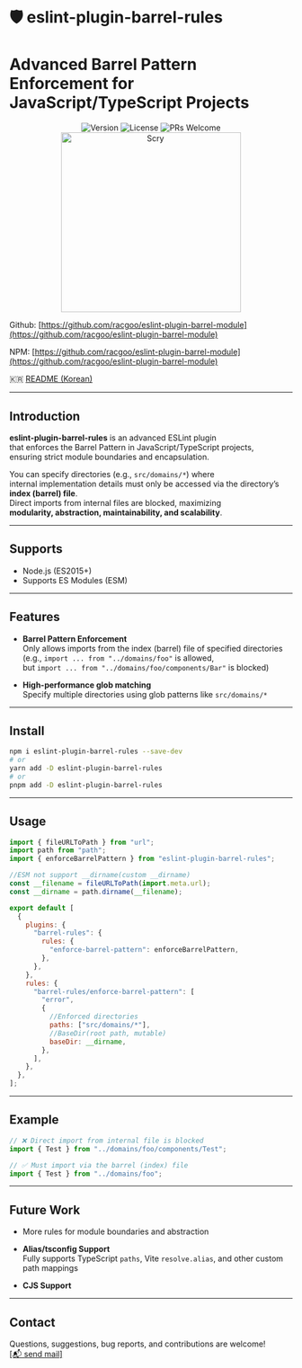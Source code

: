 # 🛡️ eslint-plugin-barrel-rules

# **Advanced Barrel Pattern Enforcement for JavaScript/TypeScript Projects**

<div align="center">
  <img src="https://img.shields.io/badge/version-1.0.1-blue.svg" alt="Version"/>
  <img src="https://img.shields.io/badge/License-MIT-yellow.svg" alt="License"/>
  <img src="https://img.shields.io/badge/PRs-welcome-brightgreen.svg" alt="PRs Welcome"/>
</div>

<div align="center">
  <img width="320" alt="Scry" src="https://github.com/user-attachments/assets/dc11d2d4-3896-4def-bf5f-e778086a3de8" />
</div>

Github: [https://github.com/racgoo/eslint-plugin-barrel-module](https://github.com/racgoo/eslint-plugin-barrel-module)

NPM: [https://github.com/racgoo/eslint-plugin-barrel-module](https://github.com/racgoo/eslint-plugin-barrel-module)

🇰🇷 [README (Korean)](./README.ko.md)

---

## Introduction

**eslint-plugin-barrel-rules** is an advanced ESLint plugin  
that enforces the Barrel Pattern in JavaScript/TypeScript projects,  
ensuring strict module boundaries and encapsulation.

You can specify directories (e.g., `src/domains/*`) where  
internal implementation details must only be accessed via the directory’s **index (barrel) file**.  
Direct imports from internal files are blocked, maximizing  
**modularity, abstraction, maintainability, and scalability**.

---

## Supports

- Node.js (ES2015+)
- Supports ES Modules (ESM)

---

## Features

- **Barrel Pattern Enforcement**  
  Only allows imports from the index (barrel) file of specified directories  
  (e.g., `import ... from "../domains/foo"` is allowed,  
  but `import ... from "../domains/foo/components/Bar"` is blocked)

- **High-performance glob matching**  
  Specify multiple directories using glob patterns like `src/domains/*`

---

## Install

```bash
npm i eslint-plugin-barrel-rules --save-dev
# or
yarn add -D eslint-plugin-barrel-rules
# or
pnpm add -D eslint-plugin-barrel-rules
```

---

## Usage

```js
import { fileURLToPath } from "url";
import path from "path";
import { enforceBarrelPattern } from "eslint-plugin-barrel-rules";

//ESM not support __dirname(custom __dirname)
const __filename = fileURLToPath(import.meta.url);
const __dirname = path.dirname(__filename);

export default [
  {
    plugins: {
      "barrel-rules": {
        rules: {
          "enforce-barrel-pattern": enforceBarrelPattern,
        },
      },
    },
    rules: {
      "barrel-rules/enforce-barrel-pattern": [
        "error",
        {
          //Enforced directories
          paths: ["src/domains/*"],
          //BaseDir(root path, mutable)
          baseDir: __dirname,
        },
      ],
    },
  },
];
```

---

## Example

```ts
// ❌ Direct import from internal file is blocked
import { Test } from "../domains/foo/components/Test";

// ✅ Must import via the barrel (index) file
import { Test } from "../domains/foo";
```

---

## Future Work

- More rules for module boundaries and abstraction

- **Alias/tsconfig Support**  
  Fully supports TypeScript `paths`, Vite `resolve.alias`, and other custom path mappings

- **CJS Support**

---

## Contact

Questions, suggestions, bug reports, and contributions are welcome!  
[[📬 send mail]](mailto:lhsung98@naver.com)
